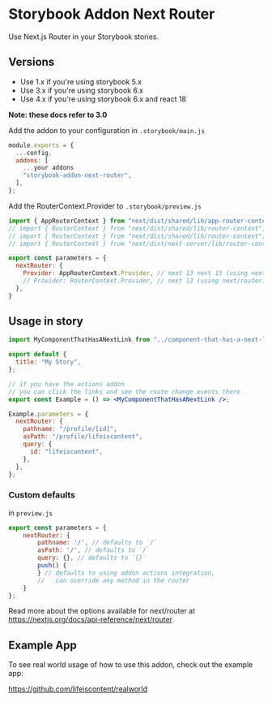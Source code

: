 # Storybook Addon Next Router

Use Next.js Router in your Storybook stories.

## Versions

- Use 1.x if you're using storybook 5.x
- Use 3.x if you're using storybook 6.x
- Use 4.x if you're using storybook 6.x and react 18

**Note: these docs refer to 3.0**


Add the addon to your configuration in `.storybook/main.js`

```js
module.exports = {
  ...config,
  addons: [
    ...your addons
    "storybook-addon-next-router",
  ],
};
```

Add the RouterContext.Provider to `.storybook/preview.js`

```js
import { AppRouterContext } from "next/dist/shared/lib/app-router-context"; // next 13 next 13 (using next/navigation)
// import { RouterContext } from "next/dist/shared/lib/router-context"; // next 13 (using next/router) / next 12
// import { RouterContext } from "next/dist/shared/lib/router-context"; // next 11.1
// import { RouterContext } from "next/dist/next-server/lib/router-context"; // next < 11.1

export const parameters = {
  nextRouter: {
    Provider: AppRouterContext.Provider, // next 13 next 13 (using next/navigation)
    // Provider: RouterContext.Provider, // next 13 (using next/router) / next < 12
  },
}
```

## Usage in story

```jsx
import MyComponentThatHasANextLink from "../component-that-has-a-next-link";

export default {
  title: "My Story",
};

// if you have the actions addon
// you can click the links and see the route change events there
export const Example = () => <MyComponentThatHasANextLink />;

Example.parameters = {
  nextRouter: {
    pathname: "/profile/[id]",
    asPath: "/profile/lifeiscontent",
    query: {
      id: "lifeiscontent",
    },
  },
};
```

### Custom defaults

in `preview.js`

```js
export const parameters = {
    nextRouter: {
        pathname: '/', // defaults to `/`
        asPath: '/', // defaults to `/`
        query: {}, // defaults to `{}`
        push() {
        } // defaults to using addon actions integration,
        //   can override any method in the router
    }
};

```

Read more about the options available for next/router at https://nextjs.org/docs/api-reference/next/router

## Example App

To see real world usage of how to use this addon, check out the example app:

https://github.com/lifeiscontent/realworld
